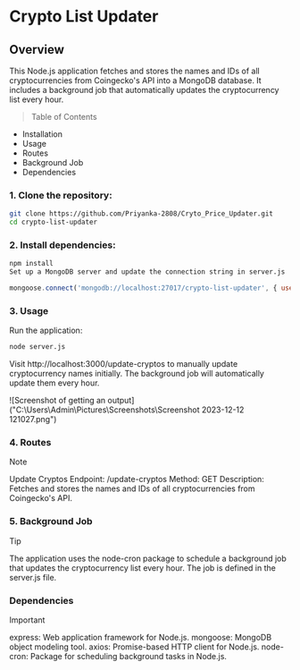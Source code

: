 # Crypto List Updater
## Overview
This Node.js application fetches and stores the names and IDs of all cryptocurrencies from Coingecko's API into a MongoDB database. It includes a background job that automatically updates the cryptocurrency list every hour.

>Table of Contents
- Installation
- Usage
- Routes
- Background Job
- Dependencies

### 1. Clone the repository:

```bash
git clone https://github.com/Priyanka-2808/Cryto_Price_Updater.git
cd crypto-list-updater
```

### 2. Install dependencies:
```bash
npm install
Set up a MongoDB server and update the connection string in server.js
```

```javascript
mongoose.connect('mongodb://localhost:27017/crypto-list-updater', { useNewUrlParser: true, useUnifiedTopology: true });
```

### 3. Usage
Run the application:
```bash
node server.js
```

Visit http://localhost:3000/update-cryptos to manually update cryptocurrency names initially. The background job will automatically update them every hour.

![Screenshot of getting an output]("C:\Users\Admin\Pictures\Screenshots\Screenshot 2023-12-12 121027.png")

### 4. Routes
> [!NOTE]
> Update Cryptos
> Endpoint: /update-cryptos
> Method: GET
> Description: Fetches and stores the names and IDs of all cryptocurrencies from Coingecko's API.

### 5. Background Job
> [!TIP]
> The application uses the node-cron package to schedule a background job that updates the cryptocurrency list every hour. The job is defined in the server.js file.

### Dependencies
> [!IMPORTANT]
> express: Web application framework for Node.js.
> mongoose: MongoDB object modeling tool.
> axios: Promise-based HTTP client for Node.js.
> node-cron: Package for scheduling background tasks in Node.js.
